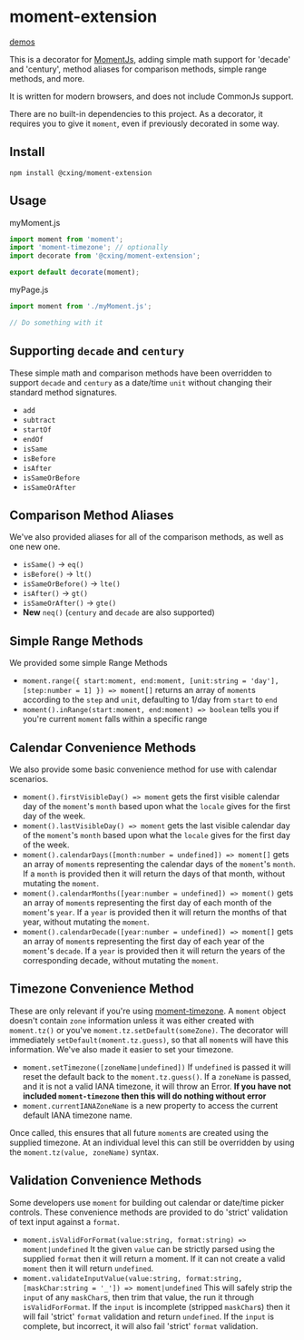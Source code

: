 # moment-extension

[demos](https://codesandbox.io/s/moment-extension-tew8y1)

This is a decorator for [MomentJs](https://momentjs.com), adding simple math support for 'decade' and 'century', method aliases for comparison methods, simple range methods, and more. 

It is written for modern browsers, and does not include CommonJs support.

There are no built-in dependencies to this project. As a decorator, it requires you to give it `moment`, even if previously decorated in some way.

## Install

```
npm install @cxing/moment-extension
```

## Usage

myMoment.js
```js
import moment from 'moment';
import 'moment-timezone'; // optionally
import decorate from '@cxing/moment-extension';

export default decorate(moment);
```

myPage.js
```js
import moment from './myMoment.js';

// Do something with it
```

## Supporting `decade` and `century`

These simple math and comparison methods have been overridden to support `decade` and `century` as a date/time `unit` without changing their standard method signatures.

- `add`
- `subtract`
- `startOf`
- `endOf`
- `isSame`
- `isBefore`
- `isAfter`
- `isSameOrBefore`
- `isSameOrAfter`

## Comparison Method Aliases

We've also provided aliases for all of the comparison methods, as well as one new one.

- `isSame()` -> `eq()`
- `isBefore()` -> `lt()`
- `isSameOrBefore()` -> `lte()`
- `isAfter()` -> `gt()`
- `isSameOrAfter()` -> `gte()`
- **New** `neq()` (`century` and `decade` are also supported)

## Simple Range Methods

We provided some simple Range Methods

- `moment.range({ start:moment, end:moment, [unit:string = 'day'], [step:number = 1] }) => moment[]` returns an array of `moment`s according to the `step` and `unit`, defaulting to 1/day from `start` to `end`
- `moment().inRange(start:moment, end:moment) => boolean` tells you if you're current `moment` falls within a specific range

## Calendar Convenience Methods

We also provide some basic convenience method for use with calendar scenarios.

- `moment().firstVisibleDay() => moment` gets the first visible calendar day of the `moment`'s `month` based upon what the `locale` gives for the first day of the week.
- `moment().lastVisibleDay() => moment` gets the last visible calendar day of the `moment`'s `month` based upon what the `locale` gives for the first day of the week.
- `moment().calendarDays([month:number = undefined]) => moment[]` gets an array of `moment`s representing the calendar days of the `moment`'s `month`. If a `month` is provided then it will return the days of that month, without mutating the `moment`.
- `moment().calendarMonths([year:number = undefined]) => moment()` gets an array of `moment`s representing the first day of each month of the `moment`'s `year`. If a `year` is provided then it will return the months of that year, without mutating the `moment`.
- `moment().calendarDecade([year:number = undefined]) => moment[]` gets an array of `moment`s representing the first day of each year of the `moment`'s `decade`. If a `year` is provided then it will return the years of the corresponding decade, without mutating the `moment`.

## Timezone Convenience Method

These are only relevant if you're using [moment-timezone](https://momentjs.com/timezone/). A `moment` object doesn't contain `zone` information unless it was either created with `moment.tz()` or you've `moment.tz.setDefault(someZone)`. The decorator will immediately `setDefault(moment.tz.guess)`, so that all `moment`s will have this information. We've also made it easier to set your timezone.

- `moment.setTimezone([zoneName|undefined])` If `undefined` is passed it will reset the default back to the `moment.tz.guess()`. If a `zoneName` is passed, and it is not a valid IANA timezone, it will throw an Error. **If you have not included `moment-timezone` then this will do nothing without error**
- `moment.currentIANAZoneName` is a new property to access the current default IANA timezone name.

Once called, this ensures that all future `moment`s are created using the supplied timezone. At an individual level this can still be overridden by using the `moment.tz(value, zoneName)` syntax.

## Validation Convenience Methods

Some developers use `moment` for building out calendar or date/time picker controls. These convenience methods are provided to do 'strict' validation of text input against a `format`.

- `moment.isValidForFormat(value:string, format:string) => moment|undefined` It the given `value` can be strictly parsed using the supplied `format` then it will return a moment. If it can not create a valid `moment` then it will return `undefined`. 
- `moment.validateInputValue(value:string, format:string, [maskChar:string = '_']) => moment|undefined` This will safely strip the `input` of any `maskChar`s, then trim that value, the run it through `isValidForFormat`. If the `input` is incomplete (stripped `maskChar`s) then it will fail 'strict' `format` validation and return `undefined`. If the `input` is complete, but incorrect, it will also fail 'strict' `format` validation.